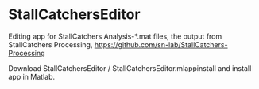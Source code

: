 # StallCatchersEditor
Editing app for StallCatchers Analysis-*.mat files, the output from StallCatchers Processing, https://github.com/sn-lab/StallCatchers-Processing

Download StallCatchersEditor / StallCatchersEditor.mlappinstall and install app in Matlab.
